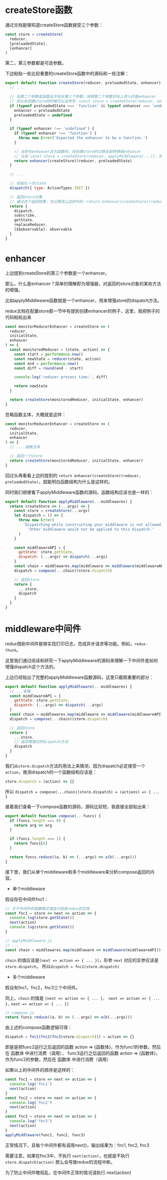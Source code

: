 # createStore函数

通过文档能够知道createStore函数接受三个参数：

```js
const store = createStore(
  reducer,
  [preloadedState],
  [enhancer]
)
```

第二，第三参数都是可选参数。

下边粘贴一些比较重要的createStore函数中的源码和一些注解：

```js
export default function createStore(reducer, preloadedState, enhancer) {
  // ....

  // 当第二个参数是函数且不存在第三个参数，说明第二个参数实际上传入的是enhancer
  // 所以在创建store的时候可以这样写：const store = createStore(reducer, enhancer)
  if (typeof preloadedState === 'function' && typeof enhancer === 'undefined') {
    enhancer = preloadedState
    preloadedState = undefined
  }

  if (typeof enhancer !== 'undefined') {
    if (typeof enhancer !== 'function') {
      throw new Error('Expected the enhancer to be a function.')
    }

    // 当存在enhancer且为函数时，将创建store的过程全部转移给enhancer
    // 比如 const store = createStore(reducer, applyMiddleware(...))，实际上等价于 const store = applyMiddleware(...)(createStore)(reducer, preloadedState)
    return enhancer(createStore)(reducer, preloadedState)
  }

  // ...

  // 初始化一次state
  dispatch({ type: ActionTypes.INIT })

  // 返回store对象
  // 通过这个返回结果，可以猜测上边的代码：return enhancer(createStore)(reducer, preloadedState)，必然也是返回一个类似或者一样的对象
  return {
    dispatch,
    subscribe,
    getState,
    replaceReducer,
    [$$observable]: observable
  }
}
```

# enhancer

上边提到createStore的第三个参数是一个enhancer。

那么，什么是enhancer？简单的理解即为增强器，对返回的store对象的某些方法的增强。

比如applyMiddleware函数就是一个enhancer，用来增强store的dispatch方法。

redux文档在配置store那一节中有提到创建enhancer的例子，这里，我把例子的代码粘贴出来

```js
const monitorReducerEnhancer = createStore => (
  reducer,
  initialState,
  enhancer
) => {
  const monitoredReducer = (state, action) => {
    const start = performance.now()
    const newState = reducer(state, action)
    const end = performance.now()
    const diff = round(end - start)

    console.log('reducer process time:', diff)

    return newState
  }

  return createStore(monitoredReducer, initialState, enhancer)
}
```
忽略函数主体，大概就是这样：

```js
const monitorReducerEnhancer = createStore => (
  reducer,
  initialState,
  enhancer
) => {
  // ....函数主体

  // 返回一个store
  return createStore(monitoredReducer, initialState, enhancer)
}
```

回过头再看看上边的提到的 `return enhancer(createStore)(reducer, preloadedState)`，就能明白函数结构为什么是这样的。

同时我们顺便看下applyMiddleware函数的源码，函数结构应该也是一样的：

```js
export default function applyMiddleware(...middlewares) {
  return createStore => (...args) => {
    const store = createStore(...args)
    let dispatch = () => {
      throw new Error(
        'Dispatching while constructing your middleware is not allowed. ' +
          'Other middleware would not be applied to this dispatch.'
      )
    }

    const middlewareAPI = {
      getState: store.getState,
      dispatch: (...args) => dispatch(...args)
    }
    const chain = middlewares.map(middleware => middleware(middlewareAPI))
    dispatch = compose(...chain)(store.dispatch)

    // 返回store
    return {
      ...store,
      dispatch
    }
  }
}
```

# middleware中间件

redux借助中间件能够实现打印日志，完成异步请求等功能。例如，`redux-thunk`。

这里我们通过阅读和研究一下applyMiddleware的源码来理解一下中间件是如何增强dispatch这个方法的。

上边已经贴出了完整的applyMiddleware函数源码，这里只截取重要的部分：

```js
export default function applyMiddleware(...middlewares) {
  // ...省略
  const middlewareAPI = {
    getState: store.getState,
    dispatch: (...args) => dispatch(...args)
  }
  const chain = middlewares.map(middleware => middleware(middlewareAPI))
  dispatch = compose(...chain)(store.dispatch)

  // 返回store
  return {
    ...store,
    // 返回增强后的dispatch方法
    dispatch
  }
}
```

我们从`store.dispatch`方法的用法上来猜测，因为dispatch必定接受一个`action`，推测dispatch的一个函数结构应该是：

```js
store.dispatch = (action) => {}
```

所以 `dispatch = compose(...chain)(store.dispatch) = (actions) => { ... }`

接着我们查看一下compose函数的源码，源码比较短，我直接全部贴出来：

```js
export default function compose(...funcs) {
  if (funcs.length === 0) {
    return arg => arg
  }

  if (funcs.length === 1) {
    return funcs[0]
  }

  return funcs.reduce((a, b) => (...args) => a(b(...args)))
}
```

接下里，我们从单个middleware和多个middleware来分析compose返回的内容。

* 单个middleware

假设存在中间件fnc1：

```js
// 关于中间件的函数格式请自行阅读redux的文档
const fnc1 = store => next => action => {
  console.log(store.getState())
  next(action)
  console.log(store.getState())
}
```

```js
// applyMiddleware.js
// ...
const chain = middlewares.map(middleware => middleware(middlewareAPI))
```

`chain` 的值应该是`[next => action => { ... }]`，形参 `next` 对应的实参应该是 `store.dispatch`， 所以`dispatch = fnc1(store.dispatch)`

* 多个middleware

假设有fnc1，fnc2，fnc3三个中间件。

同上，`chain` 的值是 `[next => action => { ... }， next => action => { ... }，next => action => { ... }]`

```js
// compose.js
return funcs.reduce((a, b) => (...args) => a(b(...args)))
```
由上述的compose函数逻辑可得：

```js
dispatch = fnc1(fnc2(fnc3(store.dispatch))) = action => {}
```

即是是把func2运行之后返回的函数 action => {函数体}，作为func1的参数，然后在 函数体 中进行消费（调用），
func3运行之后返回的函数 action => {函数体}，作为func2的参数，然后在 函数体 中进行消费（调用）

如果以上的中间件的顺序是这样的：

```js
const fnc1 = store => next => action => {
  console.log('fnc1')
  next(action)
}
const fnc2 = store => next => action => {
  console.log('fnc2')
  next(action)
}
const fnc3 = store => next => action => {
  console.log('fnc3')
  next(action)
}
applyMiddleware(func1, func2, func3)
```

正常情况下，且每个中间件都有调用next()，输出结果为：fnc1, fnc2, fnc3

需要注意，如果在fnc3中，不执行 `next(action)`，也就是不执行 `store.dispatch(action)` 那么会导致redux的流程中断。

为了防止中间件瞎捣乱，在中间件正常的情况请执行 next(action)

